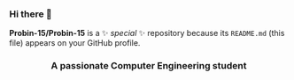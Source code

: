 ### Hi there 👋

**Probin-15/Probin-15** is a ✨ _special_ ✨ repository because its `README.md` (this file) appears on your GitHub profile.
<h3 align="center">A passionate Computer Engineering student</h3>
